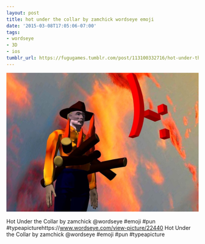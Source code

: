 ```yaml
---
layout: post
title: hot under the collar by zamchick wordseye emoji
date: '2015-03-08T17:05:06-07:00'
tags:
- wordseye
- 3D
- ios
tumblr_url: https://fugugames.tumblr.com/post/113100332716/hot-under-the-collar-by-zamchick-wordseye-emoji
---
```

 ![](/tumblr_files/tumblr_nkwvwi2I3Q1tgne1po1_1280.jpg)  

Hot Under the Collar by zamchick @wordseye #emoji #pun #typeapicturehttps://www.wordseye.com/view-picture/22440 Hot Under the Collar by zamchick @wordseye #emoji #pun #typeapicture

